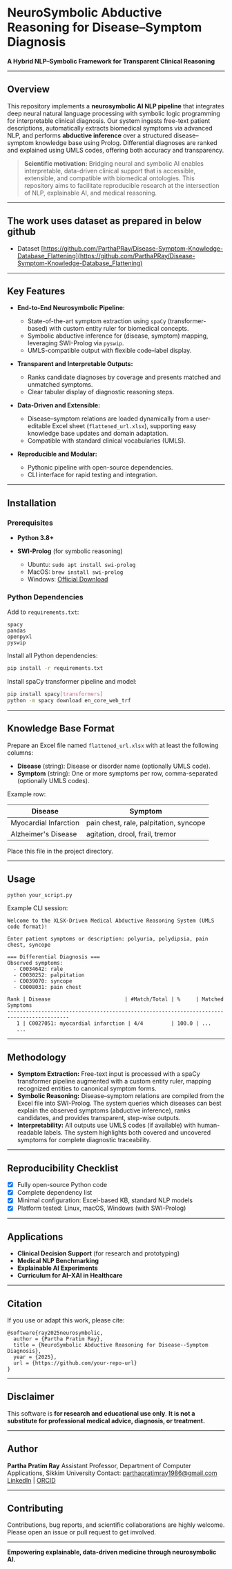 # NeuroSymbolic Abductive Reasoning for Disease–Symptom Diagnosis

**A Hybrid NLP–Symbolic Framework for Transparent Clinical Reasoning**

---

## Overview

This repository implements a **neurosymbolic AI NLP pipeline** that integrates deep neural natural language processing with symbolic logic programming for interpretable clinical diagnosis. Our system ingests free-text patient descriptions, automatically extracts biomedical symptoms via advanced NLP, and performs **abductive inference** over a structured disease–symptom knowledge base using Prolog. Differential diagnoses are ranked and explained using UMLS codes, offering both accuracy and transparency.

> **Scientific motivation:**
> Bridging neural and symbolic AI enables interpretable, data-driven clinical support that is accessible, extensible, and compatible with biomedical ontologies. This repository aims to facilitate reproducible research at the intersection of NLP, explainable AI, and medical reasoning.

---
## The work uses dataset as prepared in below github

  * Dataset [https://github.com/ParthaPRay/Disease-Symptom-Knowledge-Database_Flattening](https://github.com/ParthaPRay/Disease-Symptom-Knowledge-Database_Flattening)  
---

## Key Features

* **End-to-End Neurosymbolic Pipeline:**

  * State-of-the-art symptom extraction using `spaCy` (transformer-based) with custom entity ruler for biomedical concepts.
  * Symbolic abductive inference for (disease, symptom) mapping, leveraging SWI-Prolog via `pyswip`.
  * UMLS-compatible output with flexible code–label display.

* **Transparent and Interpretable Outputs:**

  * Ranks candidate diagnoses by coverage and presents matched and unmatched symptoms.
  * Clear tabular display of diagnostic reasoning steps.

* **Data-Driven and Extensible:**

  * Disease–symptom relations are loaded dynamically from a user-editable Excel sheet (`flattened_url.xlsx`), supporting easy knowledge base updates and domain adaptation.
  * Compatible with standard clinical vocabularies (UMLS).

* **Reproducible and Modular:**

  * Pythonic pipeline with open-source dependencies.
  * CLI interface for rapid testing and integration.

---

## Installation

### Prerequisites

* **Python 3.8+**
* **SWI-Prolog** (for symbolic reasoning)

  * Ubuntu: `sudo apt install swi-prolog`
  * MacOS: `brew install swi-prolog`
  * Windows: [Official Download](https://www.swi-prolog.org/Download.html)

### Python Dependencies

Add to `requirements.txt`:

```
spacy
pandas
openpyxl
pyswip
```

Install all Python dependencies:

```bash
pip install -r requirements.txt
```

Install spaCy transformer pipeline and model:

```bash
pip install spacy[transformers]
python -m spacy download en_core_web_trf
```

---

## Knowledge Base Format

Prepare an Excel file named `flattened_url.xlsx` with at least the following columns:

* **Disease** (string): Disease or disorder name (optionally UMLS code).
* **Symptom** (string): One or more symptoms per row, comma-separated (optionally UMLS codes).

Example row:

| Disease               | Symptom                                |
| --------------------- | -------------------------------------- |
| Myocardial Infarction | pain chest, rale, palpitation, syncope |
| Alzheimer's Disease   | agitation, drool, frail, tremor        |

Place this file in the project directory.

---

## Usage

```bash
python your_script.py
```

Example CLI session:

```
Welcome to the XLSX-Driven Medical Abductive Reasoning System (UMLS code format)!

Enter patient symptoms or description: polyuria, polydipsia, pain chest, syncope

=== Differential Diagnosis ===
Observed symptoms:
  - C0034642: rale
  - C0030252: palpitation
  - C0039070: syncope
  - C0008031: pain chest

Rank | Disease                        | #Match/Total | %     | Matched Symptoms
------------------------------------------------------------------------------------------
   1 | C0027051: myocardial infarction | 4/4         | 100.0 | ...
   ...
```

---

## Methodology

* **Symptom Extraction:**
  Free-text input is processed with a spaCy transformer pipeline augmented with a custom entity ruler, mapping recognized entities to canonical symptom forms.
* **Symbolic Reasoning:**
  Disease–symptom relations are compiled from the Excel file into SWI-Prolog. The system queries which diseases can best explain the observed symptoms (abductive inference), ranks candidates, and provides transparent, step-wise outputs.
* **Interpretability:**
  All outputs use UMLS codes (if available) with human-readable labels. The system highlights both covered and uncovered symptoms for complete diagnostic traceability.

---

## Reproducibility Checklist

* [x] Fully open-source Python code
* [x] Complete dependency list
* [x] Minimal configuration: Excel-based KB, standard NLP models
* [x] Platform tested: Linux, macOS, Windows (with SWI-Prolog)

---

## Applications

* **Clinical Decision Support** (for research and prototyping)
* **Medical NLP Benchmarking**
* **Explainable AI Experiments**
* **Curriculum for AI–XAI in Healthcare**

---

## Citation

If you use or adapt this work, please cite:

```
@software{ray2025neurosymbolic,
  author = {Partha Pratim Ray},
  title = {NeuroSymbolic Abductive Reasoning for Disease--Symptom Diagnosis},
  year = {2025},
  url = {https://github.com/your-repo-url}
}
```

---

## Disclaimer

This software is **for research and educational use only**.
**It is not a substitute for professional medical advice, diagnosis, or treatment.**

---

## Author

**Partha Pratim Ray**
Assistant Professor, Department of Computer Applications, Sikkim University
Contact: [parthapratimray1986@gmail.com](mailto:parthapratimray1986@gmail.com)
[LinkedIn](https://www.linkedin.com/in/parthapratimray1986/) | [ORCID](https://orcid.org/0000-0003-2306-2792)

---

## Contributing

Contributions, bug reports, and scientific collaborations are highly welcome.
Please open an issue or pull request to get involved.

---

**Empowering explainable, data-driven medicine through neurosymbolic AI.**

